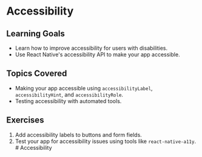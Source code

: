 # Accessibility

## Learning Goals
- Learn how to improve accessibility for users with disabilities.
- Use React Native's accessibility API to make your app accessible.

## Topics Covered
- Making your app accessible using `accessibilityLabel`, `accessibilityHint`, and `accessibilityRole`.
- Testing accessibility with automated tools.

## Exercises
1. Add accessibility labels to buttons and form fields.
2. Test your app for accessibility issues using tools like `react-native-a11y`.
﻿# Accessibility

